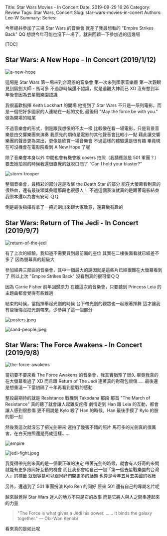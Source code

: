 Title: Star Wars Movies - In Concert
Date: 2019-09-29 16:26
Category: Review
Tags: Star Wars, Concert
Slug: star-wars-movies-in-conert
Authors: Lee-W
Summary:
Series:

今年總共參加了三場 Star Wars 的音樂會
就差了我最想看的 "Empire Strikes Back" QQ
想說今年可能也沒下一場了，就來回顧一下參加過的這幾場

<!--more-->

[TOC]

## Star Wars: A New Hope - In Concert (2019/1/12)

![a-new-hope]({static}/images/post-images/2019-09-29-star-wars-movies-in-conert/a-new-hope.jpg)

這場是 Star Wars 第一場來到台灣辦的音樂會
第一次來到國家音樂廳
第一次親眼見到鑄劍大師 - 馬可多
不過那時候還不認識，就是遠觀大神而已 XD
沒有想到半年後會因為去星戰樂園認識

我很喜歡指揮 Keith Lockhart 的開場
他提到了 Star Wars 不只是一系列電影，而是一個把好多國家的人連結在一起的文化
最後用 "May the force be with you." 做為開場的結尾

不過音樂會的形式，倒是跟我想像的不太一樣
比較像在看一場電影，只是背景音樂是由交響樂團來演奏
我原先的期待是電影的其他聲音會比較小一點
藉此讓交響樂團的聲音更為突出，更像是欣賞一場音樂會
不過這樣的體驗還是很有趣
畢竟現在可沒機會在電影院看到 A New Hope 了呢

除了音樂會本身以外
中間也會有機會跟 cosers 拍照（我猜應該是 501 軍團？）
要去她拍照的時候我還很直覺的就脫口問了 “Can I hold your blaster?”

![storm-trooper]({static}/images/post-images/2019-09-29-star-wars-movies-in-conert/storm-trooper.jpeg)

整個音樂會，最精彩的部分還是攻擊 the Death Star 的部分
能在大螢幕看到真的很熱血，還有最後頒獎典禮那段也很感人！
不過這個表演就真的是跟著電影結束
我原本還以為會有安可 ＱＱ

倒是最後指揮有拿了一把光劍出來跟大家致意，還算蠻有趣的

## Star Wars: Return of The Jedi - In Concert (2019/9/7)

![return-of-the-jedi]({static}/images/post-images/2019-09-29-star-wars-movies-in-conert/return-of-the-jedi.jpeg)

有了上次的經驗，我知道不需要買到最前面的座位
其實在二樓後面看就已經差不多了
因為螢幕真的超級大

參加經典三部曲的音樂會，其中一個最大的誘因就是這些片已經很難在大螢幕看到了
所以上次 "Empire Strikes Back" 沒看到真的很可惜ＱＱ

因為 Carrie Fisher 前年回歸原力
在聽這次的音樂會，只要聽到 Princess Leia 的主題曲都會覺得有些難過

結束的時候，當指揮舉起光劍的時候
台下帶光劍的觀眾也一起跟著揮舞
這才讓我有些後悔沒把光劍帶來，少參與了這一個部分

![posters.jpeg]({static}/images/post-images/2019-09-29-star-wars-movies-in-conert/posters.jpeg)

![sand-people.jpeg]({static}/images/post-images/2019-09-29-star-wars-movies-in-conert/sand-people.jpeg)

## Star Wars: The Force Awakens - In Concert (2019/9/8)

![the-force-awakens]({static}/images/post-images/2019-09-29-star-wars-movies-in-conert/the-force-awakens.jpeg)

當初要不要來看 The Force Awakens 的音樂會，我其實猶豫了很久
畢竟我真的在大螢幕看過了 XD
而且跟 Return of The Jedi 連著真的對荷包很傷.....
最後還是想重溫一下當初隔了十年再看到星戰的感動

整段最期待的就是 Resistance 戰機到 Takodana 那段
那首 "The March of Resistance" 真的聽了就會讓人起雞皮疙瘩
劇情走到 Han 跟 Leia 的互動，都會讓人感到很悲傷
更不用說是 Kylo 殺了 Han 的時候，Han 最後手摸了 Kylo 的臉的那一刻

然後我這次就沒忘了把光劍帶來
還拍了幾張不錯的照片
馬可多的光劍真的很厲害，在白天拍照還是亮成這樣......

![empire]({static}/images/post-images/2019-09-29-star-wars-movies-in-conert/empire.jpeg)

![jedi-fight.jpeg]({static}/images/post-images/2019-09-29-star-wars-movies-in-conert/jedi-fight.jpeg)

我覺得帶光劍來真的是一個很正確的決定
帶著光劍的時候，就會有人好奇的來問
就能有更多跟同好互動的機會
而且我都會給自己一個「第一個去星戰樂園的台灣人」的標籤
就很容易可以跟同好們開更多的話題
也算是今年五月去美國的收穫

另外，還遇到了 501 軍團扮演 Kylo Ren 的同好
原來 501 還有自己的專屬名片呢

越來越覺得 Star Wars 迷人的地方不只是它的故事
而是它將人與人之間串連起來的力量

> "The Force is what gives a Jedi his power. ...... It binds the galaxy together." ― Obi-Wan Kenobi

看來真的是如此呢